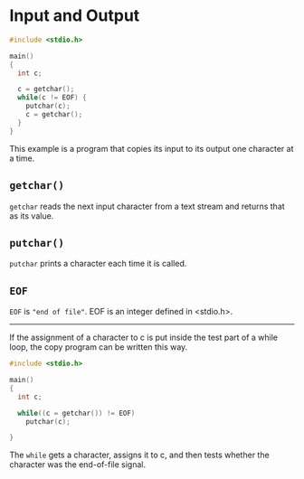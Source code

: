 # Input and Output

```c
#include <stdio.h>

main()
{
  int c;

  c = getchar();
  while(c != EOF) {
    putchar(c);
    c = getchar();
  }
}
```

This example is a program that copies its input to its output one character at a time.

## `getchar()`

`getchar` reads the next input character from a text stream and returns that as its value.

## `putchar()`

`putchar` prints a character each time it is called.


## `EOF`

`EOF` is  `"end of file"`. EOF is an integer defined in <stdio.h>.

---

If the assignment of a character to c is put inside the test part of a while loop, the copy program can be written this way.

```c
#include <stdio.h>

main()
{
  int c;

  while((c = getchar()) != EOF)
    putchar(c);

}
```
The `while` gets a character, assigns it to c, and then tests whether the character was the end-of-file signal.
